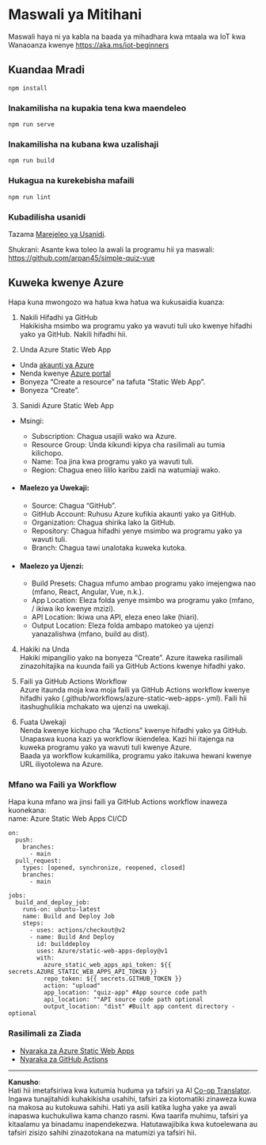 <!--
CO_OP_TRANSLATOR_METADATA:
{
  "original_hash": "2a459ea9177fb0508ca96068ae1009d2",
  "translation_date": "2025-08-27T22:35:51+00:00",
  "source_file": "quiz-app/README.md",
  "language_code": "sw"
}
-->
# Maswali ya Mitihani

Maswali haya ni ya kabla na baada ya mihadhara kwa mtaala wa IoT kwa Wanaoanza kwenye https://aka.ms/iot-beginners

## Kuandaa Mradi

```
npm install
```

### Inakamilisha na kupakia tena kwa maendeleo

```
npm run serve
```

### Inakamilisha na kubana kwa uzalishaji

```
npm run build
```

### Hukagua na kurekebisha mafaili

```
npm run lint
```

### Kubadilisha usanidi

Tazama [Marejeleo ya Usanidi](https://cli.vuejs.org/config/).

Shukrani: Asante kwa toleo la awali la programu hii ya maswali: https://github.com/arpan45/simple-quiz-vue

## Kuweka kwenye Azure

Hapa kuna mwongozo wa hatua kwa hatua wa kukusaidia kuanza:

1. Nakili Hifadhi ya GitHub  
Hakikisha msimbo wa programu yako ya wavuti tuli uko kwenye hifadhi yako ya GitHub. Nakili hifadhi hii.

2. Unda Azure Static Web App  
- Unda [akaunti ya Azure](http://azure.microsoft.com)  
- Nenda kwenye [Azure portal](https://portal.azure.com)  
- Bonyeza “Create a resource” na tafuta “Static Web App”.  
- Bonyeza “Create”.  

3. Sanidi Azure Static Web App  
- Msingi:  
  - Subscription: Chagua usajili wako wa Azure.  
  - Resource Group: Unda kikundi kipya cha rasilimali au tumia kilichopo.  
  - Name: Toa jina kwa programu yako ya wavuti tuli.  
  - Region: Chagua eneo lililo karibu zaidi na watumiaji wako.  

- #### Maelezo ya Uwekaji:  
  - Source: Chagua “GitHub”.  
  - GitHub Account: Ruhusu Azure kufikia akaunti yako ya GitHub.  
  - Organization: Chagua shirika lako la GitHub.  
  - Repository: Chagua hifadhi yenye msimbo wa programu yako ya wavuti tuli.  
  - Branch: Chagua tawi unalotaka kuweka kutoka.  

- #### Maelezo ya Ujenzi:  
  - Build Presets: Chagua mfumo ambao programu yako imejengwa nao (mfano, React, Angular, Vue, n.k.).  
  - App Location: Eleza folda yenye msimbo wa programu yako (mfano, / ikiwa iko kwenye mzizi).  
  - API Location: Ikiwa una API, eleza eneo lake (hiari).  
  - Output Location: Eleza folda ambapo matokeo ya ujenzi yanazalishwa (mfano, build au dist).  

4. Hakiki na Unda  
Hakiki mipangilio yako na bonyeza “Create”. Azure itaweka rasilimali zinazohitajika na kuunda faili ya GitHub Actions kwenye hifadhi yako.  

5. Faili ya GitHub Actions Workflow  
Azure itaunda moja kwa moja faili ya GitHub Actions workflow kwenye hifadhi yako (.github/workflows/azure-static-web-apps-<name>.yml). Faili hii itashughulikia mchakato wa ujenzi na uwekaji.  

6. Fuata Uwekaji  
Nenda kwenye kichupo cha “Actions” kwenye hifadhi yako ya GitHub.  
Unapaswa kuona kazi ya workflow ikiendelea. Kazi hii itajenga na kuweka programu yako ya wavuti tuli kwenye Azure.  
Baada ya workflow kukamilika, programu yako itakuwa hewani kwenye URL iliyotolewa na Azure.  

### Mfano wa Faili ya Workflow  

Hapa kuna mfano wa jinsi faili ya GitHub Actions workflow inaweza kuonekana:  
name: Azure Static Web Apps CI/CD  
```
on:
  push:
    branches:
      - main
  pull_request:
    types: [opened, synchronize, reopened, closed]
    branches:
      - main

jobs:
  build_and_deploy_job:
    runs-on: ubuntu-latest
    name: Build and Deploy Job
    steps:
      - uses: actions/checkout@v2
      - name: Build And Deploy
        id: builddeploy
        uses: Azure/static-web-apps-deploy@v1
        with:
          azure_static_web_apps_api_token: ${{ secrets.AZURE_STATIC_WEB_APPS_API_TOKEN }}
          repo_token: ${{ secrets.GITHUB_TOKEN }}
          action: "upload"
          app_location: "quiz-app" #App source code path
          api_location: ""API source code path optional
          output_location: "dist" #Built app content directory - optional
```

### Rasilimali za Ziada  
- [Nyaraka za Azure Static Web Apps](https://learn.microsoft.com/azure/static-web-apps/getting-started)  
- [Nyaraka za GitHub Actions](https://docs.github.com/actions/use-cases-and-examples/deploying/deploying-to-azure-static-web-app)  

---

**Kanusho**:  
Hati hii imetafsiriwa kwa kutumia huduma ya tafsiri ya AI [Co-op Translator](https://github.com/Azure/co-op-translator). Ingawa tunajitahidi kuhakikisha usahihi, tafsiri za kiotomatiki zinaweza kuwa na makosa au kutokuwa sahihi. Hati ya asili katika lugha yake ya awali inapaswa kuchukuliwa kama chanzo rasmi. Kwa taarifa muhimu, tafsiri ya kitaalamu ya binadamu inapendekezwa. Hatutawajibika kwa kutoelewana au tafsiri zisizo sahihi zinazotokana na matumizi ya tafsiri hii.